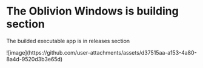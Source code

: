 <h1>The Oblivion Windows is building section</h1>
<p>The builded executable app is in releases section</p>
![image](https://github.com/user-attachments/assets/d37515aa-a153-4a80-8a4d-9520d3b3e65d)
